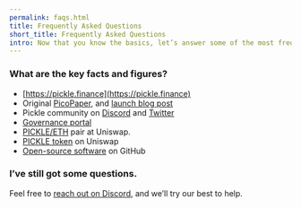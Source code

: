 ```yaml
---
permalink: faqs.html
title: Frequently Asked Questions
short_title: Frequently Asked Questions
intro: Now that you know the basics, let’s answer some of the most frequently asked questions.
---
```


### What are the key facts and figures?

- [https://pickle.finance](https://pickle.finance)
- Original [PicoPaper](https://pickle.finance/pickle-pico-paper-en.pdf), and [launch blog post](https://medium.com/@picklefinance/pickle-finance-launch-beea2eb8eacb)
- Pickle community on [Discord](http://discord.gg/gR85hmC) and [Twitter](https://twitter.com/picklefinance)
- [Governance portal](https://snapshot.page/#/pickle)
- [PICKLE/ETH](https://uniswap.info/pair/0xdc98556Ce24f007A5eF6dC1CE96322d65832A819) pair at Uniswap.
- [PICKLE token](https://uniswap.info/token/0x429881672b9ae42b8eba0e26cd9c73711b891ca5) on Uniswap
- [Open-source software](https://github.com/pickle-finance/contracts) on GitHub

### I’ve still got some questions.

Feel free to [reach out on Discord](http://discord.gg/gR85hmC), and we’ll try our best to help.